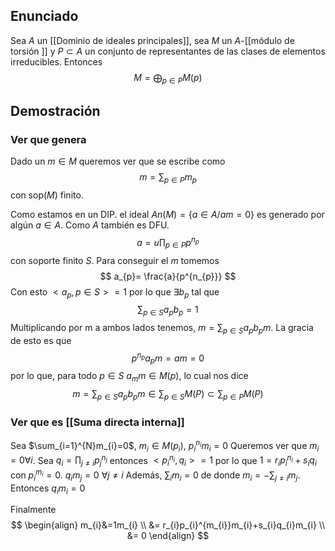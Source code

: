 
## Enunciado

Sea $A$ un [[Dominio de ideales principales]], sea $M$ un $A$-[[módulo de torsión ]] y $P \subset A$ un conjunto de representantes de las clases de elementos irreducibles. Entonces 
$$
M = \bigoplus_{p\in P} M(p)
$$

## Demostración

### Ver que genera

Dado un $m \in M$ queremos ver que se escribe como 
$$
m = \sum_{p\in P} m_{p}
$$
con $\text{sop}(M)$ finito.

Como estamos en un DIP. el ideal $An(M)=\{ a \in A / am = 0 \}$ es generado por algún $a \in A$. Como $A$ también es DFU. 
$$
a = u \prod_{p \in P} p^{n_{p}}
$$
con soporte finito $S$. Para conseguir el $m$ tomemos 
$$
a_{p}= \frac{a}{p^{n_{p}}}
$$
Con esto $<a_{p}, p \in S> = 1$ por lo que $\exists b_{p}$ tal que 
$$
\sum_{p \in S} a_{p}b_{p}=1
$$
Multiplicando por m a ambos lados tenemos, $m=\sum_{p \in S}a_{p}b_{p}m$. La gracia de esto es que 
$$
p^{n_{p}}a_{p}m = am=0
$$
por lo que, para todo $p \in S$ $a_{m}m\in M(p)$, lo cual nos dice
$$
m = \sum_{p\in S} a_{p}b_{p}m \in \sum_{p \in S}M(P) \subset \sum_{p \in P}M(P)
$$
### Ver que es [[Suma directa interna]]

Sea $\sum_{i=1}^{N}m_{i}=0$, $m_{i}\in M(p_{i})$, $p_{i}^{n_{i}}m_{i}=0$
Queremos ver que $m_{i}=0 \forall i$. 
Sea $q_{i}=\prod_{j\neq i}p_{j}^{n_{j}}$ entonces $<p_{i}^{n_{i}}, q_{i} > = 1$ por lo que $1 = r_{i} p_{i}^{n_{i}} + s_{i}q_{i}$ con $p_{i}^{m_{i}}=0$. $q_{i}m_{j}=0$ $\forall j\neq i$ Además,
$\sum_{i}m_{i}=0$ de donde $m_{i}=-\sum_{j\neq i}m_{j}$. Entonces $q_{i}m_{i}=0$

Finalmente
$$
\begin{align}
m_{i}&=1m_{i} \\
    &= r_{i}p_{i}^{m_{i}}m_{i}+s_{i}q_{i}m_{i} \\
	&= 0
\end{align}
$$
